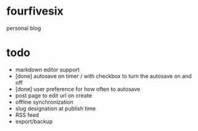 fourfivesix
===========

personal blog


# todo
- markdown editor support
- [done] autosave on timer /  with checkbox to turn the autosave on and off
- [done] user preference for how often to autosave
- post page to edit url on create
- offline synchronization
- slug designation at publish time
- RSS feed
- export/backup